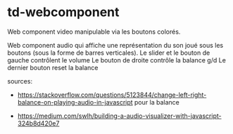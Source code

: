 # td-webcomponent

Web component video manipulable via les boutons colorés.

Web component audio qui affiche une représentation du son joué sous les boutons (sous la forme de barres verticales).
  Le slider et le bouton de gauche contrôlent le volume
  Le bouton de droite contrôle la balance g/d
  Le dernier bouton reset la balance

sources:

- https://stackoverflow.com/questions/5123844/change-left-right-balance-on-playing-audio-in-javascript pour la balance

- https://medium.com/swlh/building-a-audio-visualizer-with-javascript-324b8d420e7
